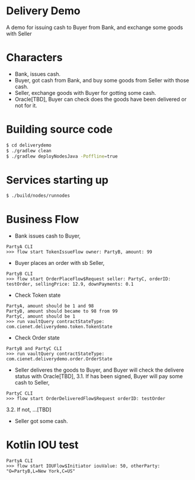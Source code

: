 # Delivery Demo
A demo for issuing cash to Buyer from Bank, and exchange some goods with Seller

# Characters
 - Bank, issues cash.
 - Buyer, got cash from Bank, and buy some goods from Seller with those cash.
 - Seller, exchange goods with Buyer for gotting some cash.
 - Oracle[TBD], Buyer can check does the goods have been delivered or not for it.

# Building source code

```bash
$ cd deliverydemo
$ ./gradlew clean
$ ./gradlew deployNodesJava -Poffline=true
```

# Services starting up

```bash
$ ./build/nodes/runnodes
```
# Business Flow
 * Bank issues cash to Buyer,
 ```text
 PartyA CLI
 >>> flow start TokenIssueFlow owner: PartyB, amount: 99
 ```
 * Buyer places an order with sb Seller,
 ```text
 PartyB CLI
 >>> flow start OrderPlaceFlow$Request seller: PartyC, orderID: testOrder, sellingPrice: 12.9, downPayments: 0.1
 ```
 * Check Token state
 ```
 PartyA, amount should be 1 and 98
 PartyB, amount should became to 98 from 99
 PartyC, amount should be 1 
 >>> run vaultQuery contractStateType: com.cienet.deliverydemo.token.TokenState
 ```

 * Check Order state
 ```text
 PartyB and PartyC CLI
 >>> run vaultQuery contractStateType: com.cienet.deliverydemo.order.OrderState
 ```
 
 * Seller deliveres the goods to Buyer, and Buyer will check the delivere status with Oracle[TBD],
  3.1. If has been signed, Buyer will pay some cash to Seller,
  ```text
  PartyC CLI
  >>> flow start OrderDeliveredFlow$Request orderID: testOrder
  ```
  3.2. If not, ...[TBD]
 * Seller got some cash.

# Kotlin IOU test

```text
PartyA CLI
>>> flow start IOUFlow$Initiator iouValue: 50, otherParty: "O=PartyB,L=New York,C=US"
```